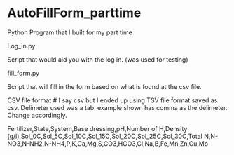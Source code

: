 # AutoFillForm_parttime
Python Program that I built for my part time

Log_in.py

Script that would aid you with the log in. (was used for testing)


fill_form.py

Script that will fill in the form based on what is found at the csv file.

CSV file format # I say csv but I ended up using TSV file format saved as csv. Delimeter used was a tab. example shown has comma as the delimeter. Change accordingly.

Fertilizer,State,System,Base dressing,pH,Number of H,Density (g/l),Sol_0C,Sol_5C,Sol_10C,Sol_15C,Sol_20C,Sol_25C,Sol_30C,Total N,N-NO3,N-NH2,N-NH4,P,K,Ca,Mg,S,CO3,HCO3,Cl,Na,B,Fe,Mn,Zn,Cu,Mo
